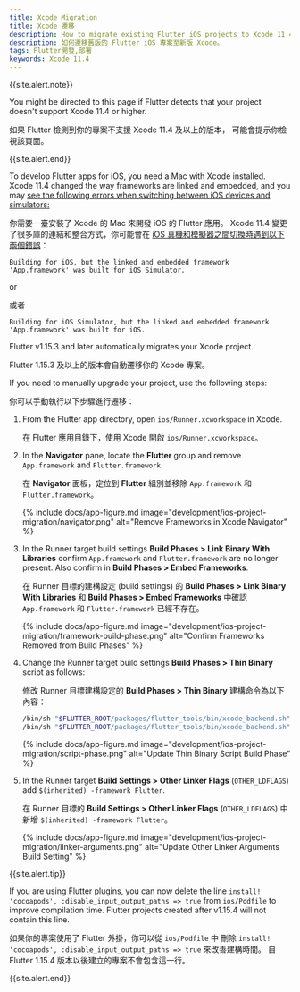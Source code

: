 ```yaml
---
title: Xcode Migration
title: Xcode 遷移
description: How to migrate existing Flutter iOS projects to Xcode 11.4.
description: 如何遷移舊版的 Flutter iOS 專案至新版 Xcode。
tags: Flutter開發,部署
keywords: Xcode 11.4
---
```


{{site.alert.note}}

  You might be directed to this page if Flutter detects that your project
  doesn't support Xcode 11.4 or higher.

  如果 Flutter 檢測到你的專案不支援 Xcode 11.4 及以上的版本，
  可能會提示你檢視該頁面。

{{site.alert.end}}

To develop Flutter apps for iOS, you need a Mac with Xcode installed.
Xcode 11.4 changed the way frameworks are linked and embedded,
and you may [see the following errors when switching between
iOS devices and simulators:][errors]

你需要一臺安裝了 Xcode 的 Mac 來開發 iOS 的 Flutter 應用。
Xcode 11.4 變更了很多庫的連結和整合方式，你可能會在
[iOS 真機和模擬器之間切換時遇到以下兩個錯誤][errors]：

```
Building for iOS, but the linked and embedded framework 'App.framework' was built for iOS Simulator.
```

or

或者

```
Building for iOS Simulator, but the linked and embedded framework 'App.framework' was built for iOS.
```

Flutter v1.15.3 and later automatically migrates your Xcode project.

Flutter 1.15.3 及以上的版本會自動遷移你的 Xcode 專案。

If you need to manually upgrade your project, use the following steps:

你可以手動執行以下步驟進行遷移：

<ol markdown="1">
<li markdown="1">

From the Flutter app directory, open `ios/Runner.xcworkspace` in Xcode.

在 Flutter 應用目錄下，使用 Xcode 開啟 `ios/Runner.xcworkspace`。

</li>
<li markdown="1">

In the **Navigator** pane, locate the
**Flutter** group and remove `App.framework`
and `Flutter.framework`.

在 **Navigator** 面板，定位到 **Flutter** 組別並移除
`App.framework` 和 `Flutter.framework`。

{% include docs/app-figure.md image="development/ios-project-migration/navigator.png" alt="Remove Frameworks in Xcode Navigator" %}
</li>

<li markdown="1">

In the Runner target build settings
 **Build Phases > Link Binary With Libraries**
confirm `App.framework` and `Flutter.framework`
are no longer present. Also confirm
in **Build Phases > Embed Frameworks**.

在 Runner 目標的建構設定 (build settings) 的
**Build Phases > Link Binary With Libraries**
和 **Build Phases > Embed Frameworks**
中確認 `App.framework` 和 `Flutter.framework`
已經不存在。

{% include docs/app-figure.md image="development/ios-project-migration/framework-build-phase.png" alt="Confirm Frameworks Removed from Build Phases" %}
</li>

<li markdown="1">

Change the Runner target build settings
**Build Phases > Thin Binary** script as follows:

修改 Runner 目標建構設定的 **Build Phases > Thin Binary**
建構命令為以下內容：

```sh
/bin/sh "$FLUTTER_ROOT/packages/flutter_tools/bin/xcode_backend.sh" embed
/bin/sh "$FLUTTER_ROOT/packages/flutter_tools/bin/xcode_backend.sh" thin
```
{% include docs/app-figure.md image="development/ios-project-migration/script-phase.png" alt="Update Thin Binary Script Build Phase" %}
</li>

<li markdown="1">

In the Runner target **Build Settings >
Other Linker Flags** (`OTHER_LDFLAGS`)
add `$(inherited) -framework Flutter`.

在 Runner 目標的
**Build Settings > Other Linker Flags** (`OTHER_LDFLAGS`)
中新增 `$(inherited) -framework Flutter`。

{% include docs/app-figure.md image="development/ios-project-migration/linker-arguments.png" alt="Update Other Linker Arguments Build Setting" %}
</li>
</ol>

{{site.alert.tip}}

  If you are using Flutter plugins, you can now delete the line
  `install! 'cocoapods', :disable_input_output_paths => true` from `ios/Podfile`
  to improve compilation time. Flutter projects created after v1.15.4 will not
  contain this line.

  如果你的專案使用了 Flutter 外掛，你可以從 `ios/Podfile` 中
  刪除 `install! 'cocoapods', :disable_input_output_paths => true`
  來改善建構時間。
  自 Flutter 1.15.4 版本以後建立的專案不會包含這一行。

{{site.alert.end}}

[errors]: {{site.repo.flutter}}/issues/50568
